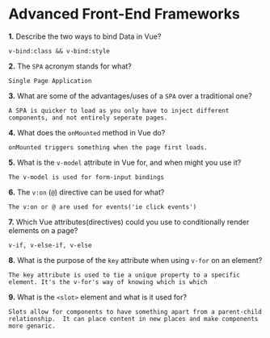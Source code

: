 # Advanced Front-End Frameworks


**1.** Describe the two ways to bind Data in Vue?
<!-- enter you answer in the space below -->
```
v-bind:class && v-bind:style
```

**2.** The `SPA` acronym stands for what?
<!-- enter you answer in the space below -->
```
Single Page Application
```
**3.** What are some of the advantages/uses of a `SPA` over a traditional one?
<!-- enter you answer in the space below -->
```
A SPA is quicker to load as you only have to inject different components, and not entirely seperate pages.
```
**4.** What does the `onMounted` method in Vue do?
<!-- enter you answer in the space below -->
```
onMounted triggers something when the page first loads.
```
**5.** What is the `v-model` attribute in Vue for, and when might you use it?
<!-- enter you answer in the space below -->
```
The v-model is used for form-input bindings
```
**6.** The `v:on` (`@`) directive can be used for what?
<!-- enter you answer in the space below -->
```
The v:on or @ are used for events('ie click events')
```
**7.** Which Vue attributes(directives) could you use to conditionally render elements on a page?
<!-- enter you answer in the space below -->
```
v-if, v-else-if, v-else
```
**8.** What is the purpose of the `key` attribute when using `v-for` on an element?
<!-- enter you answer in the space below -->
```
The key attribute is used to tie a unique property to a specific element. It's the v-for's way of knowing which is which
```
**9.** What is the `<slot>` element and what is it used for?
<!-- enter you answer in the space below -->
```
Slots allow for components to have something apart from a parent-child relationship.  It can place content in new places and make components more genaric.
```